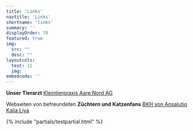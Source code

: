```yaml
---
title: 'Links'
navtitle: 'Links'
shortname: 'links'
summary: ''
displayOrder: 70
featured: true
img: 
  src: "" 
  desc: ""
layoutcols:
  text: 12
  img:
embedcode: ''
---
```


**Unser Tierarzt**
<a href="https://www.aarenord.ch" target="_blank">Kleintierpraxis Aare Nord AG</a>

Webseiten von befreundeten **Züchtern und Katzenfans**
<a href="https://www.ansalutio-bkh.ch" target="_blank">BKH von Ansalutio</a>
<a href="https://kalia-liya.jimdosite.com/" target="_blank">Kalia Liya</a>

{% include "partials/testpartial.html" %}